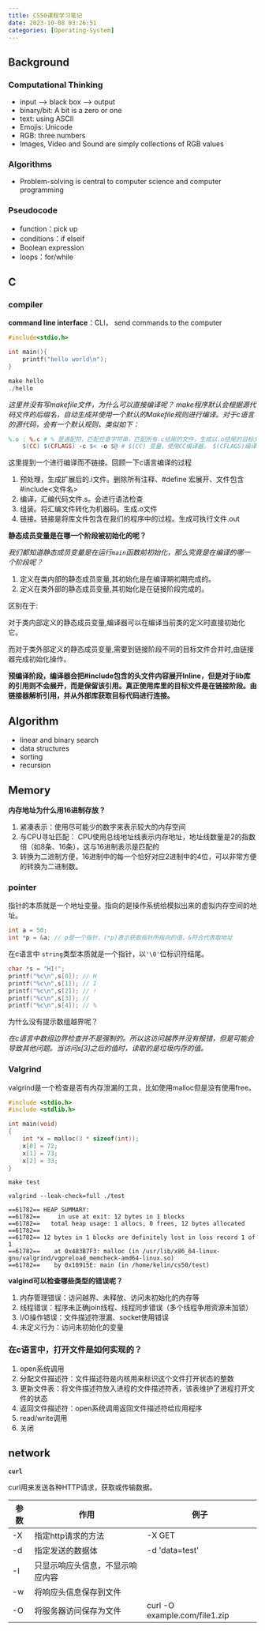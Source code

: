 ```yaml
---
title: CS50课程学习笔记
date: 2023-10-08 03:26:51
categories: [Operating-System]
---
```


## Background

### Computational Thinking

-  input --> black box --> output
-  binary/bit: A bit is a zero or one
- text: using ASCII
- Emojis: Unicode
- RGB: three numbers
- Images, Video and Sound are simply collections of RGB values

### Algorithms

- Problem-solving is central to computer science and computer programming

### Pseudocode

- function：pick up
- conditions：if elseif
- Boolean expression
- loops：for/while

## C

### compiler

**command line interface**：CLI， send commands to the computer

```c
#include<stdio.h>

int main(){
    printf("hello world\n");
}

make hello
./hello
```

*这里并没有写makefile文件，为什么可以直接编译呢？*
*make程序默认会根据源代码文件的后缀名，自动生成并使用一个默认的Makefile规则进行编译。对于c语言的源代码，会有一个默认规则，类似如下：*
```makefile
%.o : %.c # % 是通配符，匹配任意字符串，匹配所有.c结尾的文件，生成以.o结尾的目标文件
    $(CC) $(CFLAGS) -c $< -o $@ # $(CC) 变量，使用CC编译器。 $(CFLAGS)编译参数， -c表示进行编译而不链接， $< 取出第一个前置文件的名字，即.c文件，-o指定输出目标文件，&@ 取出目标文件的名字，既.o文件
```

这里提到一个进行编译而不链接。回顾一下c语言编译的过程
1. 预处理，生成扩展后的.i文件。删除所有注释、#define 宏展开、文件包含 #include<文件名>
2. 编译，汇编代码文件.s。会进行语法检查
3. 组装。将汇编文件转化为机器码。生成.o文件
4. 链接。链接是将库文件包含在我们的程序中的过程。生成可执行文件.out

**静态成员变量是在哪一个阶段被初始化的呢？**

*我们都知道静态成员变量是在运行`main`函数前初始化，那么究竟是在编译的哪一个阶段呢？*
1. 定义在类内部的静态成员变量,其初始化是在编译期初期完成的。
2. 定义在类外部的静态成员变量,其初始化是在链接阶段完成的。

区别在于:

对于类内部定义的静态成员变量,编译器可以在编译当前类的定义时直接初始化它。

而对于类外部定义的静态成员变量,需要到链接阶段不同的目标文件合并时,由链接器完成初始化操作。

**预编译阶段，编译器会把#include包含的头文件内容展开Inline，但是对于lib库的引用则不会展开，而是保留该引用。真正使用库里的目标文件是在链接阶段。由链接器解析引用，并从外部库获取目标代码进行连接。**

## Algorithm
- linear and binary search
- data structures
- sorting
- recursion

## Memory

**内存地址为什么用16进制存放？**
1. 紧凑表示：使用尽可能少的数字来表示较大的内存空间
2. 与CPU寻址匹配： CPU使用总线地址线表示内存地址，地址线数量是2的指数倍（如8条、16条），这与16进制表示是匹配的
3. 转换为二进制方便，16进制中的每一个恰好对应2进制中的4位，可以非常方便的转换为二进制数。

### pointer

指针的本质就是一个地址变量。指向的是操作系统给模拟出来的虚拟内存空间的地址。

```c
int a = 50;
int *p = &a; // p是一个指针，(*p)表示获取指针所指向的值，&符合代表取地址
```
在c语言中
`string`类型本质就是一个指针，以`'\0'`位标识符结尾。

```c
char *s = "HI!";
printf("%c\n",s[0]); // H
printf("%c\n",s[1]); // I
printf("%c\n",s[2]); // !
printf("%c\n",s[3]); // 
printf("%c\n",s[4]); // %
```
为什么没有提示数组越界呢？

*在c语言中数组边界检查并不是强制的。所以这访问越界并没有报错，但是可能会导致其他问题。当访问s[3]之后的值时，读取的是垃圾内存的值。*

### Valgrind

valgrind是一个检查是否有内存泄漏的工具，比如使用malloc但是没有使用free。

```c
#include <stdio.h>
#include <stdlib.h>

int main(void)
{
    int *x = malloc(3 * sizeof(int));
    x[0] = 72;
    x[1] = 73;
    x[2] = 33;
}
```

`make test`

`valgrind --leak-check=full ./test`

```
==61782== HEAP SUMMARY:
==61782==     in use at exit: 12 bytes in 1 blocks
==61782==   total heap usage: 1 allocs, 0 frees, 12 bytes allocated
==61782== 
==61782== 12 bytes in 1 blocks are definitely lost in loss record 1 of 1
==61782==    at 0x483B7F3: malloc (in /usr/lib/x86_64-linux-gnu/valgrind/vgpreload_memcheck-amd64-linux.so)
==61782==    by 0x10915E: main (in /home/kelin/cs50/test)
```

**valgind可以检查哪些类型的错误呢？**

1. 内存管理错误：访问越界、未释放、访问未初始化的内存等
2. 线程错误：程序未正确join线程、线程同步错误（多个线程争用资源未加锁）
3. I/O操作错误：文件描述符泄漏、socket使用错误
4. 未定义行为：访问未初始化的变量

### 在c语言中，打开文件是如何实现的？

1. open系统调用
2. 分配文件描述符：文件描述符是内核用来标识这个文件打开状态的整数
3. 更新文件表：将文件描述符放入进程的文件描述符表，该表维护了进程打开文件的状态
4. 返回文件描述符：open系统调用返回文件描述符给应用程序
5. read/write调用
6. 关闭

## network

**`curl`**

curl用来发送各种HTTP请求，获取或传输数据。

|参数|作用|例子|
|---|---|---|
|-X|指定http请求的方法|-X GET|
|-d|指定发送的数据体|-d 'data=test'|
|-I|只显示响应头信息，不显示响应内容||
|-w|将响应头信息保存到文件||
|-O|将服务器访问保存为文件|curl -O example.com/file1.zip|